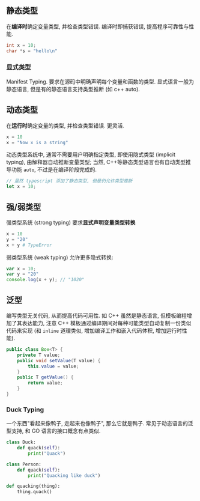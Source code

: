 ## 静态类型

在**编译时**确定变量类型, 并检查类型错误. 编译时即捕获错误, 提高程序可靠性与性能.

```c
int x = 10;
char *s = "hello\n"
```

### 显式类型

Manifest Typing. 要求在源码中明确声明每个变量和函数的类型. 显式语言一般为静态语言, 但是有的静态语言支持类型推断 (如 c++ auto).

## 动态类型

在**运行时**确定变量的类型, 并检查类型错误. 更灵活. 

```python
x = 10
x = "Now x is a string"
```

动态类型系统中, 通常不需要用户明确指定类型, 即使用隐式类型 (implicit typing), 由解释器自动推断变量类型; 当然, C++等静态类型语言也有自动类型推导功能 `auto`, 不过是在编译阶段完成的.

```typescript
// 虽然 typescript 添加了静态类型, 但是仍允许类型推断
let x = 10;
```


## 强/弱类型

强类型系统 (strong typing) 要求**显式声明变量类型转换**

```python
x = 10
y = "20"
x + y # TypeError
```

弱类型系统 (weak typing) 允许更多隐式转换:

```javascript
var x = 10;
var y = "20"
console.log(x + y); // "1020"
```

## 泛型

编写类型无关代码, 从而提高代码可用性. 如 C++ 虽然是静态语言, 但模板编程增加了其表达能力, 注意 C++ 模板通过编译期间对每种可能类型自动复制一份类似代码来实现 (和 `inline` 道理类似, 增加编译工作和嵌入代码体积, 增加运行时性能).

```java
public class Box<T> {
	private T value;
	public void setValue(T value) {
		this.value = value;
	}
	public T getValue() {
		return value;
	}
}
```

### Duck Typing

一个东西"看起来像鸭子, 走起来也像鸭子", 那么它就是鸭子. 常见于动态语言的泛型支持, 和 GO 语言的接口概念有点类似.

```python
class Duck:
	def quack(self):
		print("Quack")

class Person:
	def quack(self):
		print("Quacking like duck")

def quacking(thing):
	thing.quack()
```